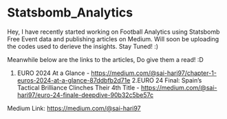 # Statsbomb_Analytics
Hey, I have recently started working on Football Analytics using Statsbomb Free Event data and publishing articles on Medium. 
Will soon be uploading the codes used to derieve the insights. Stay Tuned! :) 

Meanwhile below are the links to the articles, Do give them a read! :D  
1. EURO 2024 At a Glance - https://medium.com/@sai-hari97/chapter-1-euros-2024-at-a-glance-87ddbfb2d71e
2.EURO 24 Final: Spain’s Tactical Brilliance Clinches Their 4th Title - https://medium.com/@sai-hari97/euro-24-finale-deepdive-90b32c5be57c

Medium Link: https://medium.com/@sai-hari97

